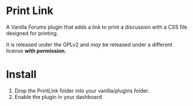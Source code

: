 Print Link
==========
A Vanilla Forums plugin that adds a link to print a discussion with a CSS file designed for printing.

It is released under the GPLv2 and _may_ be released under a different license **with permission**.

Install
=======
1.	Drop the PrintLink folder into your vanilla/plugins folder.
2.	Enable the plugin in your dashboard
